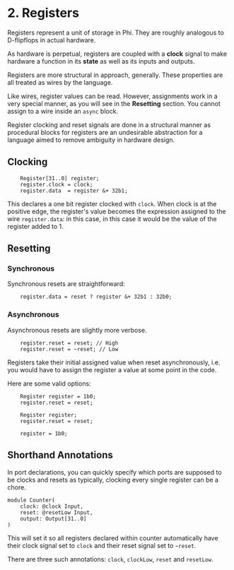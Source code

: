 # 2. Registers
Registers represent a unit of storage in Phi. They are roughly analogous to D-flipflops in actual hardware.

As hardware is perpetual, registers are coupled with a **clock** signal to make hardware a function in its **state** as well as its inputs and outputs.

Registers are more structural in approach, generally. These properties are all treated as wires by the language.

Like wires, register values can be read. However, assignments work in a very special manner, as you will see in the **Resetting** section. You cannot assign to a wire inside an `async` block.

Register clocking and reset signals are done in a structural manner as procedural blocks for registers are an undesirable abstraction for a language aimed to remove ambiguity in hardware design.

## Clocking
```phi
    Register[31..0] register;
    register.clock = clock;
    register.data  = register &+ 32b1;
```

This declares a one bit register clocked with `clock`. When clock is at the positive edge, the register's value becomes the expression assigned to the wire `register.data`: in this case, in this case it would be the value of the register added to 1.

## Resetting
### Synchronous
Synchronous resets are straightforward:

```phi
    register.data = reset ? register &+ 32b1 : 32b0;
```

### Asynchronous
Asynchronous resets are slightly more verbose.

```phi
    register.reset = reset; // High
    register.reset = ~reset; // Low
```

Registers take their initial assigned value when reset asynchronously, i.e. you would have to assign the register a value at some point in the code.

Here are some valid options:

```phi
    Register register = 1b0;
    register.reset = reset;
```

```phi
    Register register;
    register.reset = reset;

    register = 1b0;
```

## Shorthand Annotations
In port declarations, you can quickly specify which ports are supposed to be clocks and resets as typically, clocking every single register can be a chore.

```phi
module Counter(
    clock: @clock Input,
    reset: @resetLow Input,
    output: Output[31..0]
) 
```

This will set it so all registers declared within counter automatically have their clock signal set to `clock` and their reset signal set to `~reset`.

There are three such annotations: `clock`, `clockLow`, `reset` and `resetLow`.
